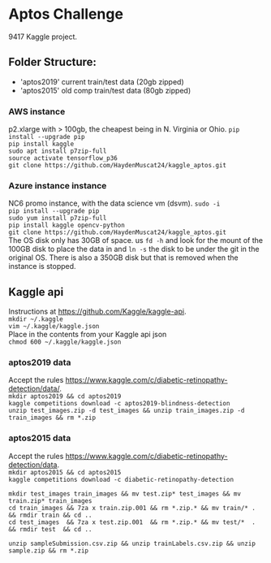 # Aptos Challenge

9417 Kaggle project.

## Folder Structure:
- 'aptos2019' current train/test data (20gb zipped)
- 'aptos2015' old comp train/test data (80gb zipped)

### AWS instance
p2.xlarge with > 100gb, the cheapest being in N. Virginia or Ohio.
`pip install --upgrade pip`  
`pip install kaggle`  
`sudo apt install p7zip-full`  
`source activate tensorflow_p36`  
`git clone https://github.com/HaydenMuscat24/kaggle_aptos.git`  

### Azure instance instance
NC6 promo instance, with the data science vm (dsvm). 
`sudo -i`  
`pip install --upgrade pip`  
`sudo yum install p7zip-full`  
`pip install kaggle opencv-python`  
`git clone https://github.com/HaydenMuscat24/kaggle_aptos.git`  
The OS disk only has 30GB of space. us `fd -h` and look for the mount of the 100GB disk to place the data in and `ln -s` the disk to be under the git in the original OS. There is also a 350GB disk but that is removed when the instance is stopped.

## Kaggle api
Instructions at https://github.com/Kaggle/kaggle-api.  
`mkdir ~/.kaggle`  
`vim ~/.kaggle/kaggle.json`  
Place in the contents from your Kaggle api json  
`chmod 600 ~/.kaggle/kaggle.json`  

### aptos2019 data
Accept the rules https://www.kaggle.com/c/diabetic-retinopathy-detection/data/.   
`mkdir aptos2019 && cd aptos2019`  
`kaggle competitions download -c aptos2019-blindness-detection`  
`unzip test_images.zip -d test_images && unzip train_images.zip -d train_images && rm *.zip`

### aptos2015 data
Accept the rules https://www.kaggle.com/c/diabetic-retinopathy-detection/data.  
`mkdir aptos2015 && cd aptos2015`  
`kaggle competitions download -c diabetic-retinopathy-detection`  

`mkdir test_images train_images && mv test.zip* test_images && mv train.zip* train_images`  
`cd train_images && 7za x train.zip.001 && rm *.zip.* && mv train/* . && rmdir train && cd ..`  
`cd test_images  && 7za x test.zip.001  && rm *.zip.* && mv test/*  . && rmdir test  && cd ..`  

`unzip sampleSubmission.csv.zip && unzip trainLabels.csv.zip && unzip sample.zip && rm *.zip`  

